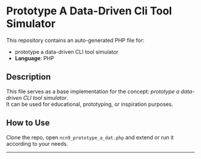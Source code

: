 # Prototype A Data-Driven Cli Tool Simulator

This repository contains an auto-generated PHP file for:

- prototype a data-driven CLI tool simulator
- **Language**: PHP

## Description

This file serves as a base implementation for the concept: *prototype a data-driven CLI tool simulator*.  
It can be used for educational, prototyping, or inspiration purposes.

## How to Use

Clone the repo, open `ncn9_prototype_a_dat.php` and extend or run it according to your needs.

---


